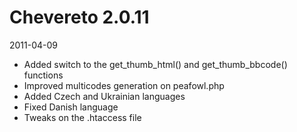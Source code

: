 # Chevereto 2.0.11

2011-04-09

- Added switch to the get_thumb_html() and get_thumb_bbcode() functions
- Improved multicodes generation on peafowl.php
- Added Czech and Ukrainian languages
- Fixed Danish language
- Tweaks on the .htaccess file

